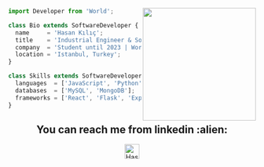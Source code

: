 <p align="center">
<img align='right' src="https://media.giphy.com/media/M9gbBd9nbDrOTu1Mqx/giphy.gif" width="230">
</p>

```js
import Developer from 'World';

class Bio extends SoftwareDeveloper {
  name     = 'Hasan Kılıç';
  title    = 'Industrial Engineer & Software Developer';
  company  = 'Student until 2023 | Working Remote';
  location = 'Istanbul, Turkey';
}

class Skills extends SoftwareDeveloper {
  languages  = ['JavaScript', 'Python', 'Node.js', 'Learning Solidity'];
  databases  = ['MySQL', 'MongoDB'];
  frameworks = ['React', 'Flask', 'Express.js'];
}
```
<h2 align="center">You can reach me from linkedin :alien:</h2>

<p align="center">
  <a href="https://www.linkedin.com/in/hasankilicc/">
    <img src="https://www.vectorlogo.zone/logos/linkedin/linkedin-icon.svg" alt="Hasan Kılıç linkedin profile" height="30" width="30">
  </a>
</p>
<!--
**hasansword/hasansword** is a ✨ _special_ ✨ repository because its `README.md` (this file) appears on your GitHub profile.

Here are some ideas to get you started:

- 🔭 I’m currently working on ...
- 🌱 I’m currently learning ...
- 👯 I’m looking to collaborate on ...
- 🤔 I’m looking for help with ...
- 💬 Ask me about ...
- 📫 How to reach me: ...
- 😄 Pronouns: ...
- ⚡ Fun fact: ...
-->
